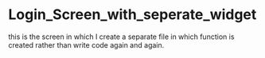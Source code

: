 # Login_Screen_with_seperate_widget
this is the screen in which I create a separate file in which function is created rather than write code again and again.
